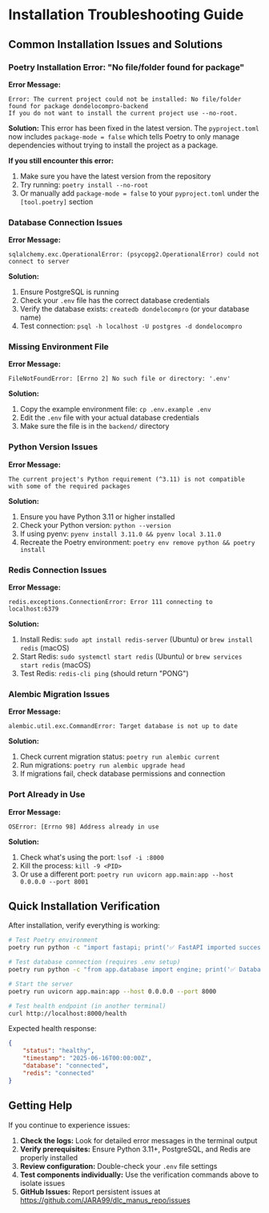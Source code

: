 # Installation Troubleshooting Guide

## Common Installation Issues and Solutions

### Poetry Installation Error: "No file/folder found for package"

**Error Message:**
```
Error: The current project could not be installed: No file/folder found for package dondelocompro-backend
If you do not want to install the current project use --no-root.
```

**Solution:**
This error has been fixed in the latest version. The `pyproject.toml` now includes `package-mode = false` which tells Poetry to only manage dependencies without trying to install the project as a package.

**If you still encounter this error:**
1. Make sure you have the latest version from the repository
2. Try running: `poetry install --no-root`
3. Or manually add `package-mode = false` to your `pyproject.toml` under the `[tool.poetry]` section

### Database Connection Issues

**Error Message:**
```
sqlalchemy.exc.OperationalError: (psycopg2.OperationalError) could not connect to server
```

**Solution:**
1. Ensure PostgreSQL is running
2. Check your `.env` file has the correct database credentials
3. Verify the database exists: `createdb dondelocompro` (or your database name)
4. Test connection: `psql -h localhost -U postgres -d dondelocompro`

### Missing Environment File

**Error Message:**
```
FileNotFoundError: [Errno 2] No such file or directory: '.env'
```

**Solution:**
1. Copy the example environment file: `cp .env.example .env`
2. Edit the `.env` file with your actual database credentials
3. Make sure the file is in the `backend/` directory

### Python Version Issues

**Error Message:**
```
The current project's Python requirement (^3.11) is not compatible with some of the required packages
```

**Solution:**
1. Ensure you have Python 3.11 or higher installed
2. Check your Python version: `python --version`
3. If using pyenv: `pyenv install 3.11.0 && pyenv local 3.11.0`
4. Recreate the Poetry environment: `poetry env remove python && poetry install`

### Redis Connection Issues

**Error Message:**
```
redis.exceptions.ConnectionError: Error 111 connecting to localhost:6379
```

**Solution:**
1. Install Redis: `sudo apt install redis-server` (Ubuntu) or `brew install redis` (macOS)
2. Start Redis: `sudo systemctl start redis` (Ubuntu) or `brew services start redis` (macOS)
3. Test Redis: `redis-cli ping` (should return "PONG")

### Alembic Migration Issues

**Error Message:**
```
alembic.util.exc.CommandError: Target database is not up to date
```

**Solution:**
1. Check current migration status: `poetry run alembic current`
2. Run migrations: `poetry run alembic upgrade head`
3. If migrations fail, check database permissions and connection

### Port Already in Use

**Error Message:**
```
OSError: [Errno 98] Address already in use
```

**Solution:**
1. Check what's using the port: `lsof -i :8000`
2. Kill the process: `kill -9 <PID>`
3. Or use a different port: `poetry run uvicorn app.main:app --host 0.0.0.0 --port 8001`

## Quick Installation Verification

After installation, verify everything is working:

```bash
# Test Poetry environment
poetry run python -c "import fastapi; print('✅ FastAPI imported successfully')"

# Test database connection (requires .env setup)
poetry run python -c "from app.database import engine; print('✅ Database connection successful')"

# Start the server
poetry run uvicorn app.main:app --host 0.0.0.0 --port 8000

# Test health endpoint (in another terminal)
curl http://localhost:8000/health
```

Expected health response:
```json
{
    "status": "healthy",
    "timestamp": "2025-06-16T00:00:00Z",
    "database": "connected",
    "redis": "connected"
}
```

## Getting Help

If you continue to experience issues:

1. **Check the logs:** Look for detailed error messages in the terminal output
2. **Verify prerequisites:** Ensure Python 3.11+, PostgreSQL, and Redis are properly installed
3. **Review configuration:** Double-check your `.env` file settings
4. **Test components individually:** Use the verification commands above to isolate issues
5. **GitHub Issues:** Report persistent issues at https://github.com/JARA99/dlc_manus_repo/issues

